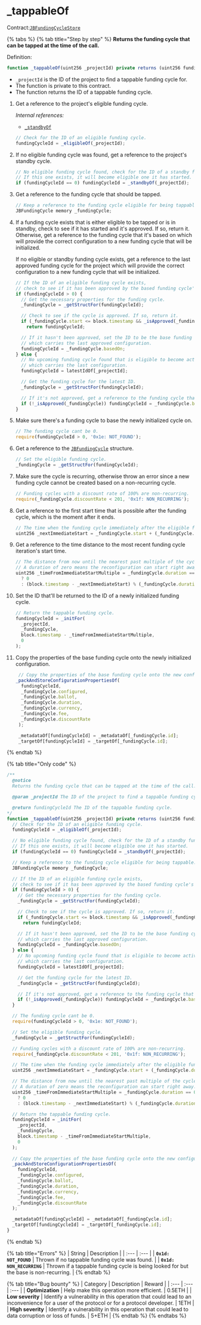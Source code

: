 # \_tappableOf

Contract:[`JBFundingCycleStore`](../)​

{% tabs %}
{% tab title="Step by step" %}
**Returns the funding cycle that can be tapped at the time of the call.**  
  
Definition:

```javascript
function _tappableOf(uint256 _projectId) private returns (uint256 fundingCycleId) { ... }
```

* `_projectId` is the ID of the project to find a tappable funding cycle for.
* The function is private to this contract.
* The function returns the ID of a tappable funding cycle.

1. Get a reference to the project's eligible funding cycle.  


   _Internal references:_

   * [`_standbyOf`](../read/_standbyof.md)

   ```javascript
   // Check for the ID of an eligible funding cycle.
   fundingCycleId = _eligibleOf(_projectId);
   ```

2. If no eligible funding cycle was found, get a reference to the project's standby cycle.

   ```javascript
   // No eligible funding cycle found, check for the ID of a standby funding cycle.
   // If this one exists, it will become eligible one it has started.
   if (fundingCycleId == 0) fundingCycleId = _standbyOf(_projectId);
   ```

3. Get a reference to the funding cycle that should be tapped.

   ```javascript
   // Keep a reference to the funding cycle eligible for being tappable.
   JBFundingCycle memory _fundingCycle;
   ```

4. If a funding cycle exists that is either eligible to be tapped or is in standby, check to see if it has started and it's approved. If so, return it. Otherwise, get a reference to the funding cycle that it's based on which will provide the correct configuration to a new funding cycle that will be initialized.  
  
   If no eligible or standby funding cycle exists, get a reference to the last approved funding cycle for the project which will provide the correct configuration to a new funding cycle that will be initialized.

   ```javascript
   // If the ID of an eligible funding cycle exists,
   // check to see if it has been approved by the based funding cycle's ballot.
   if (fundingCycleId > 0) {
     // Get the necessary properties for the funding cycle.
     _fundingCycle = _getStructFor(fundingCycleId);

     // Check to see if the cycle is approved. If so, return it.
     if (_fundingCycle.start <= block.timestamp && _isApproved(_fundingCycle))
       return fundingCycleId;

     // If it hasn't been approved, set the ID to be the base funding cycle,
     // which carries the last approved configuration.
     fundingCycleId = _fundingCycle.basedOn;
   } else {
     // No upcoming funding cycle found that is eligible to become active, clone the latest active funding cycle.
     // which carries the last configuration.
     fundingCycleId = latestIdOf[_projectId];

     // Get the funding cycle for the latest ID.
     _fundingCycle = _getStructFor(fundingCycleId);

     // If it's not approved, get a reference to the funding cycle that the latest is based on, which has the latest approved configuration.
     if (!_isApproved(_fundingCycle)) fundingCycleId = _fundingCycle.basedOn;
   }
   ```

5. Make sure there's a funding cycle to base the newly initialized cycle on.

   ```javascript
   // The funding cycle cant be 0.
   require(fundingCycleId > 0, '0x1e: NOT_FOUND');
   ```

6. Get a reference to the [`JBFundingCycle`](../../../data-structures/jbfundingcycle.md) structure.

   ```javascript
   // Set the eligible funding cycle.
   _fundingCycle = _getStructFor(fundingCycleId);
   ```

7. Make sure the cycle is recurring, otherwise throw an error since a new funding cycle cannot be created based on a non-recurring cycle.

   ```javascript
   // Funding cycles with a discount rate of 100% are non-recurring.
   require(_fundingCycle.discountRate < 201, '0x1f: NON_RECURRING');
   ```

8. Get a reference to the first start time that is possible after the funding cycle, which is the moment after it ends.

   ```javascript
   // The time when the funding cycle immediately after the eligible funding cycle starts.
   uint256 _nextImmediateStart = _fundingCycle.start + (_fundingCycle.duration * SECONDS_IN_DAY);
   ```

9. Get a reference to the time distance to the most recent funding cycle iteration's start time.

   ```javascript
   // The distance from now until the nearest past multiple of the cycle duration from its start.
   // A duration of zero means the reconfiguration can start right away.
   uint256 _timeFromImmediateStartMultiple = _fundingCycle.duration == 0
     ? 0
     : (block.timestamp - _nextImmediateStart) % (_fundingCycle.duration * SECONDS_IN_DAY);
   ```

10. Set the ID that'll be returned to the ID of a newly initialized funding cycle.

    ```javascript
    // Return the tappable funding cycle.
    fundingCycleId = _initFor(
      _projectId,
      _fundingCycle,
      block.timestamp - _timeFromImmediateStartMultiple,
      0
    );
    ```

11. Copy the properties of the base funding cycle onto the newly initialized configuration.

    ```javascript
     // Copy the properties of the base funding cycle onto the new configuration efficiently.
    _packAndStoreConfigurationPropertiesOf(
      fundingCycleId,
      _fundingCycle.configured,
      _fundingCycle.ballot,
      _fundingCycle.duration,
      _fundingCycle.currency,
      _fundingCycle.fee,
      _fundingCycle.discountRate
     );

     _metadataOf[fundingCycleId] = _metadataOf[_fundingCycle.id];
     _targetOf[fundingCycleId] = _targetOf[_fundingCycle.id];
    ```
{% endtab %}

{% tab title="Only code" %}
```javascript
/**
  @notice 
  Returns the funding cycle that can be tapped at the time of the call.

  @param _projectId The ID of the project to find a tappable funding cycle for.

  @return fundingCycleId The ID of the tappable funding cycle.
*/
function _tappableOf(uint256 _projectId) private returns (uint256 fundingCycleId) {
  // Check for the ID of an eligible funding cycle.
  fundingCycleId = _eligibleOf(_projectId);

  // No eligible funding cycle found, check for the ID of a standby funding cycle.
  // If this one exists, it will become eligible one it has started.
  if (fundingCycleId == 0) fundingCycleId = _standbyOf(_projectId);

  // Keep a reference to the funding cycle eligible for being tappable.
  JBFundingCycle memory _fundingCycle;

  // If the ID of an eligible funding cycle exists,
  // check to see if it has been approved by the based funding cycle's ballot.
  if (fundingCycleId > 0) {
    // Get the necessary properties for the funding cycle.
    _fundingCycle = _getStructFor(fundingCycleId);

    // Check to see if the cycle is approved. If so, return it.
    if (_fundingCycle.start <= block.timestamp && _isApproved(_fundingCycle))
      return fundingCycleId;

    // If it hasn't been approved, set the ID to be the base funding cycle,
    // which carries the last approved configuration.
    fundingCycleId = _fundingCycle.basedOn;
  } else {
    // No upcoming funding cycle found that is eligible to become active, clone the latest active funding cycle.
    // which carries the last configuration.
    fundingCycleId = latestIdOf[_projectId];

    // Get the funding cycle for the latest ID.
    _fundingCycle = _getStructFor(fundingCycleId);

    // If it's not approved, get a reference to the funding cycle that the latest is based on, which has the latest approved configuration.
    if (!_isApproved(_fundingCycle)) fundingCycleId = _fundingCycle.basedOn;
  }

  // The funding cycle cant be 0.
  require(fundingCycleId > 0, '0x1e: NOT_FOUND');

  // Set the eligible funding cycle.
  _fundingCycle = _getStructFor(fundingCycleId);

  // Funding cycles with a discount rate of 100% are non-recurring.
  require(_fundingCycle.discountRate < 201, '0x1f: NON_RECURRING');

  // The time when the funding cycle immediately after the eligible funding cycle starts.
  uint256 _nextImmediateStart = _fundingCycle.start + (_fundingCycle.duration * SECONDS_IN_DAY);

  // The distance from now until the nearest past multiple of the cycle duration from its start.
  // A duration of zero means the reconfiguration can start right away.
  uint256 _timeFromImmediateStartMultiple = _fundingCycle.duration == 0
    ? 0
    : (block.timestamp - _nextImmediateStart) % (_fundingCycle.duration * SECONDS_IN_DAY);

  // Return the tappable funding cycle.
  fundingCycleId = _initFor(
    _projectId,
    _fundingCycle,
    block.timestamp - _timeFromImmediateStartMultiple,
    0
  );
  
  // Copy the properties of the base funding cycle onto the new configuration efficiently.
  _packAndStoreConfigurationPropertiesOf(
    fundingCycleId,
    _fundingCycle.configured,
    _fundingCycle.ballot,
    _fundingCycle.duration,
    _fundingCycle.currency,
    _fundingCycle.fee,
    _fundingCycle.discountRate
  );

  _metadataOf[fundingCycleId] = _metadataOf[_fundingCycle.id];
  _targetOf[fundingCycleId] = _targetOf[_fundingCycle.id];
}
```
{% endtab %}

{% tab title="Errors" %}
| String | Description |
| :--- | :--- |
| **`0x1d: NOT_FOUND`** | Thrown if no tappable funding cycle was found. |
| **`0x1d: NON_RECURRING`** | Thrown if a tappable funding cycle is being looked for but the base is non-recurring. |
{% endtab %}

{% tab title="Bug bounty" %}
| Category | Description | Reward |
| :--- | :--- | :--- |
| **Optimization** | Help make this operation more efficient. | 0.5ETH |
| **Low severity** | Identify a vulnerability in this operation that could lead to an inconvenience for a user of the protocol or for a protocol developer. | 1ETH |
| **High severity** | Identify a vulnerability in this operation that could lead to data corruption or loss of funds. | 5+ETH |
{% endtab %}
{% endtabs %}



